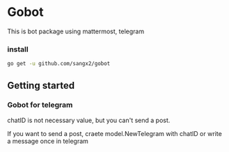 # Gobot
This is bot package using mattermost, telegram

### install

```bash
go get -u github.com/sangx2/gobot
```

## Getting started

### Gobot for telegram
chatID is not necessary value, but you can't send a post.

If you want to send a post, craete model.NewTelegram with chatID or write a message once in telegram